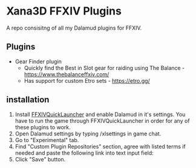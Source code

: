 # Xana3D FFXIV Plugins

A repo consisitng of all my Dalamud plugins for FFXIV.

## Plugins

* Gear Finder plugin
  * Quickly find the Best in Slot gear for raiding using The Balance - https://www.thebalanceffxiv.com/
  * Has support for custom Etro sets - https://etro.gg/


## installation

   1. Install [FFXIVQuickLauncher](https://github.com/goatcorp/FFXIVQuickLauncher) and enable Dalamud in it's settings. You have to run the game through FFXIVQuickLauncher in order for any of these plugins to work.
   2. Open Dalamud settings by typing /xlsettings in game chat.
   3. Go to "Experimental" tab.
   4. Find "Custom Plugin Repositories" section, agree with listed terms if needed and paste the following link into text input field:
   5. Click "Save" button.
